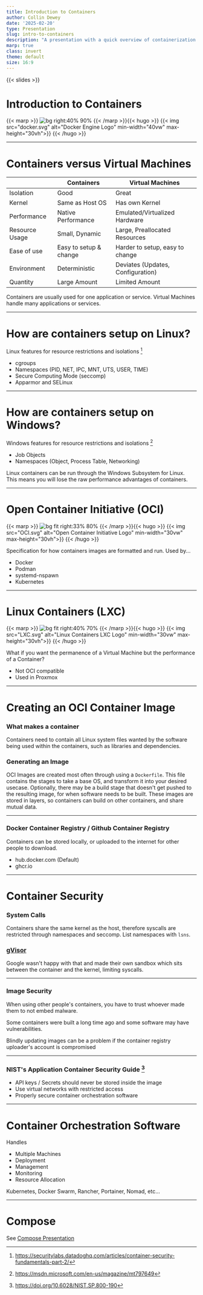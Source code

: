 ```yaml
---
title: Introduction to Containers
author: Collin Dewey
date: '2025-02-20'
type: Presentation
slug: intro-to-containers
description: "A presentation with a quick overview of containerization technlogies available and comparing them to virtual machines."
marp: true
class: invert
theme: default
size: 16:9
---
```


<link rel="stylesheet" href="../presentations.css">
{{< slides >}}

# Introduction to Containers
<!-- _footer: By Collin Dewey-->

{{< marp >}}
![bg right:40% 90%](docker.svg)
{{< /marp >}}{{< hugo >}}
{{< img src="docker.svg" alt="Docker Engine Logo" min-width="40vw" max-height="30vh">}}
{{< /hugo >}}

---

# Containers versus Virtual Machines

||Containers|Virtual Machines|
|---|---|---|
|Isolation|Good|Great|
|Kernel|Same as Host OS|Has own Kernel|
|Performance|Native Performance|Emulated/Virtualized Hardware|
|Resource Usage|Small, Dynamic|Large, Preallocated Resources|
|Ease of use|Easy to setup & change|Harder to setup, easy to change|
|Environment|Deterministic|Deviates (Updates, Configuration)|
|Quantity|Large Amount|Limited Amount|

Containers are usually used for one application or service.
Virtual Machines handle many applications or services.

---
<!-- _footer: securitylabs.datadoghq.com/articles/container-security-fundamentals-part-2-->

# How are containers setup on Linux?

Linux features for resource restrictions and isolations [^1]

- cgroups
- Namespaces (PID, NET, IPC, MNT, UTS, USER, TIME)
- Secure Computing Mode (seccomp)
- Apparmor and SELinux

[^1]: https://securitylabs.datadoghq.com/articles/container-security-fundamentals-part-2/

---
# How are containers setup on Windows?
<!-- _footer: msdn.microsoft.com/en-us/magazine/mt797649-->

Windows features for resource restrictions and isolations [^2]

- Job Objects
- Namespaces (Object, Process Table, Networking)

Linux containers can be run through the Windows Subsystem for Linux.
This means you will lose the raw performance advantages of containers.

[^2]: https://msdn.microsoft.com/en-us/magazine/mt797649

---

# Open Container Initiative (OCI)

{{< marp >}}
![bg fit right:33% 80%](OCI.svg)
{{< /marp >}}{{< hugo >}}
{{< img src="OCI.svg" alt="Open Container Initiative Logo" min-width="30vw" max-height="30vh">}}
{{< /hugo >}}

Specification for how containers images are formatted and run.
Used by...

- Docker <!--(runc)-->
- Podman <!--(runc)-->
- systemd-nspawn
- Kubernetes

---

# Linux Containers (LXC)
<!--_footer: systemd-nspawn is also usable for this purpose-->

{{< marp >}}
![bg fit right:40% 70%](LXC.svg)
{{< /marp >}}{{< hugo >}}
{{< img src="LXC.svg" alt="Linux Containers LXC Logo" min-width="30vw" max-height="30vh">}}
{{< /hugo >}}

What if you want the permanence of a Virtual Machine but the performance of a Container?
- Not OCI compatible
- Used in Proxmox

---

# Creating an OCI Container Image

### What makes a container
Containers need to contain all Linux system files wanted by the software being used within the containers, such as libraries and dependencies.

### Generating an Image

OCI Images are created most often through using a `Dockerfile`. This file contains the stages to take a base OS, and transform it into your desired usecase.
Optionally, there may be a build stage that doesn't get pushed to the resulting image, for when software needs to be built.
These images are stored in layers, so containers can build on other containers, and share mutual data.

---

### Docker Container Registry / Github Container Registry
Containers can be stored locally, or uploaded to the internet for other people to download.

- hub.docker.com (Default)
- ghcr.io

---

# Container Security

### System Calls
Containers share the same kernel as the host, therefore syscalls are restricted through namespaces and seccomp. 
List namespaces with `lsns`.


### [gVisor](https://github.com/google/gvisor)

Google wasn't happy with that and made their own sandbox which sits between the container and the kernel, limiting syscalls.

---

### Image Security

When using other people's containers, you have to trust whoever made them to not embed malware.

Some containers were built a long time ago and some software may have vulnerabilities.

Blindly updating images can be a problem if the container registry uploader's account is compromised


---

### NIST's Application Container Security Guide [^3]
<!-- _footer: doi.org/10.6028/NIST.SP.800-190 -->

- API keys / Secrets should never be stored inside the image
- Use virtual networks with restricted access
- Properly secure container orchestration software

[^3]: https://doi.org/10.6028/NIST.SP.800-190

---

# Container Orchestration Software

Handles
- Multiple Machines
- Deployment
- Management
- Monitoring
- Resource Allocation

Kubernetes, Docker Swarm, Rancher, Portainer, Nomad, etc...

---

# Compose

See [Compose Presentation](https://collindewey.net/presentations/intro-to-compose/)
